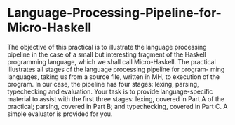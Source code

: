 # Language-Processing-Pipeline-for-Micro-Haskell
The objective of this practical is to illustrate the language processing pipeline in the case of a small but interesting fragment of the Haskell programming language, which we shall call Micro-Haskell.  The practical illustrates all stages of the language processing pipeline for program- ming languages, taking us from a source file, written in MH, to execution of the program. In our case, the pipeline has four stages: lexing, parsing, typechecking and evaluation. Your task is to provide language-specific material to assist with the first three stages: lexing, covered in Part A of the practical; parsing, covered in Part B; and typechecking, covered in Part C. A simple evaluator is provided for you.

